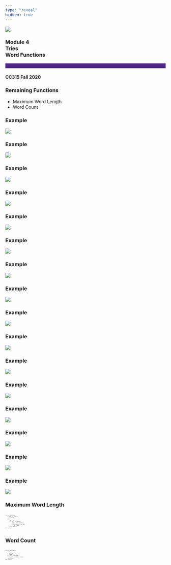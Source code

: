 ```yaml
---
type: "reveal"
hidden: true
---
```


<section>
<img class="stretch plain" src="/images/core-logo-on-white.png">
<h3> Module 4 <br> Tries <br> Word Functions </h3>
<hr style="height:15px;color:512888;background-color:512888;">
<h4>CC315 Fall 2020</h4>
</section>

<section>
<h3>Remaining Functions </h3>
<ul>
<li>Maximum Word Length</li>
<li>Word Count</li>
</ul>
</section>

<section>
<h3>Example</h3>
<img class="stretch plain" src="/images/315_4.6_trieBase.svg">
</section>

<section>
<h3>Example</h3>
<img class="stretch plain" src="/images/315_4.6_trieBase1.svg">
</section>

<section>
<h3>Example</h3>
<img class="stretch plain" src="/images/315_4.6_trieBase2.svg">
</section>

<section>
<h3>Example</h3>
<img class="stretch plain" src="/images/315_4.6_trieBase3.svg">
</section>

<section>
<h3>Example</h3>
<img class="stretch plain" src="/images/315_4.6_trieBase4.svg">
</section>

<section>
<h3>Example</h3>
<img class="stretch plain" src="/images/315_4.6_trieBase5.svg">
</section>

<section>
<h3>Example</h3>
<img class="stretch plain" src="/images/315_4.6_trieBase6.svg">
</section>

<section>
<h3>Example</h3>
<img class="stretch plain" src="/images/315_4.6_trieBase7.svg">
</section>

<section>
<h3>Example</h3>
<img class="stretch plain" src="/images/315_4.6_trieBase8.svg">
</section>

<section>
<h3>Example</h3>
<img class="stretch plain" src="/images/315_4.6_trieBase9.svg">
</section>

<section>
<h3>Example</h3>
<img class="stretch plain" src="/images/315_4.6_trieBase10.svg">
</section>

<section>
<h3>Example</h3>
<img class="stretch plain" src="/images/315_4.6_trieBase11.svg">
</section>

<section>
<h3>Example</h3>
<img class="stretch plain" src="/images/315_4.6_trieBase12.svg">
</section>

<section>
<h3>Example</h3>
<img class="stretch plain" src="/images/315_4.6_trieBase13.svg">
</section>

<section>
<h3>Example</h3>
<img class="stretch plain" src="/images/315_4.6_trieBase14.svg">
</section>

<section>
<h3>Example</h3>
<img class="stretch plain" src="/images/315_4.6_trieBase15.svg">
</section>

<section>
<h3> Maximum Word Length </h3>
<pre class="" style="font-size: .23em; width: 54%"><code class="python">
function MAXWORD()
    if LEAF and is_word
        return 0
    else
        MAX = -1
        for CHILD in CHILDREN
            COUNT = CHILD.MAXWORD()
            if COUNT greater than MAX
                MAX = COUNT
        return MAX + 1
end function
 </code></pre>
</section>

<section>
<h3> Word Count </h3>
<pre class="" style="font-size: .23em; width: 54%"><code class="python">
function WORDCOUNT()
    COUNT = 0
    if is_word
        COUNT = 1
    for CHILD in CHILDREN
        COUNT += CHILD.WORDCOUNT()
    return COUNT
end function
 </code></pre>
</section>